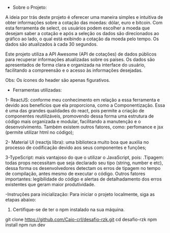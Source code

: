 - Sobre o Projeto:

A ideia por trás deste projeto é oferecer uma maneira simples e intuitiva de obter informações sobre a cotação das moedas: dólar, euro e bitcoin. Com esta ferramenta de select, os usuários podem escolher a moeda que desejam saber a cotação e após a seleção os dados são direcionados ao gráfico ao lado, o qual está exibindo a cotação da moeda pelo tempo. Os dados são atualizados à cada 30 segundos.

Este projeto utiliza a API Awesome (API de cotações) de dados públicos para recuperar informações atualizadas sobre os países. Os dados são apresentados de forma clara e organizada na interface do usuário, facilitando a compreensão e o acesso às informações desejadas.

Obs: Os ícones do header são apenas figurativos.

- Ferramentas utilizadas:
  
1-  ReactJS: conforme meu conhecimento em relação a essa ferramenta e devido aos benefícios que ela proporciona, como a Componentização. Essa é uma das grandes qualidades do react, pois permite a criação de componentes reutilizáveis, promovendo dessa forma uma estrutura de código mais organizada e modular, facilitando a manutenção e o desenvolvimento.
Também existem outros fatores, como: perfomance e jsx (permite utilizar html no código);

2- Material UI (reactjs libra): uma biblioteca muito boa que auxilia no processo de codificação devido aos seus componentes e funções;

3-TypeScript: mais vantajoso do que o utilizar o JavaScript, pois:
.Tipagem: todas props necessitam que seja declarado seu tipo (string, number e etc), dessa forma os desenvolvedores detectam os erros de tipagem no tempo de compilação, antes mesmo de executar o código.
Outros fatores importantes: legibilidade do código e alertas de detalhadamento dos erros existentes que geram maior produtividade.

-Instruções para inicialização: 
Para iniciar o projeto localmente, siga as etapas abaixo:

1. Certifique-se de ter o npm instalado na sua máquina.

git clone https://github.com/Caio-crl/desafio-rzk.git
cd desafio-rzk
npm install
npm run dev
